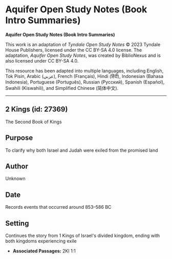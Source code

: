 # Aquifer Open Study Notes (Book Intro Summaries)

**Aquifer Open Study Notes (Book Intro Summaries)**

This work is an adaptation of *Tyndale Open Study Notes* © 2023 Tyndale House Publishers, licensed under the CC BY\-SA 4\.0 license. The adaptation, *Aquifer Open Study Notes*, was created by BiblioNexus and is also licensed under CC BY\-SA 4\.0\.

This resource has been adapted into multiple languages, including English, Tok Pisin, Arabic (عربي), French (Français), Hindi (हिंदी), Indonesian (Bahasa Indonesia), Portuguese (Português), Russian (Русский), Spanish (Español), Swahili (Kiswahili), and Simplified Chinese (简体中文).



--------------------------------

## 2 Kings (id: 27369)

The Second Book of Kings

Purpose
-------

To clarify why both Israel and Judah were exiled from the promised land

Author
------

Unknown

Date
----

Records events that occurred around 853–586 BC

Setting
-------

Continues the story from 1 Kings of Israel's divided kingdom, ending with both kingdoms experiencing exile

* **Associated Passages:** 2KI 1:1

